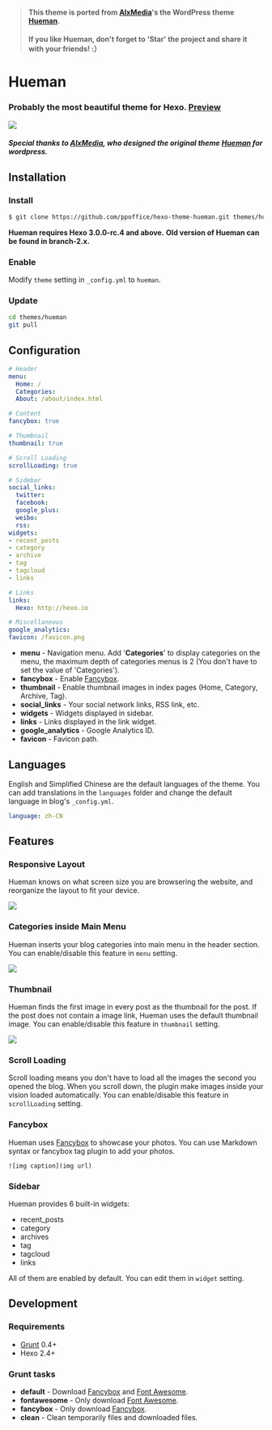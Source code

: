 > #### This theme is ported from [AlxMedia](https://github.com/AlxMedia)'s the WordPress theme [Hueman](https://github.com/AlxMedia/hueman).
> #### If you like Hueman, don't forget to 'Star' the project and share it with your friends! :）

# Hueman
### Probably the most beautiful theme for Hexo. [Preview](http://ppoffice.github.io/hexo-theme-hueman/)
![](http://ppoffice.github.io/hexo-theme-hueman/gallery/preview.jpg "")

##### Special thanks to [AlxMedia](https://github.com/AlxMedia), who designed the original theme [Hueman](https://github.com/AlxMedia/hueman) for wordpress.

## Installation

### Install

``` bash
$ git clone https://github.com/ppoffice/hexo-theme-hueman.git themes/hueman
```

**Hueman requires Hexo 3.0.0-rc.4 and above.**
**Old version of Hueman can be found in branch-2.x.**

### Enable

Modify `theme` setting in `_config.yml` to `hueman`.

### Update

``` bash
cd themes/hueman
git pull
```

## Configuration

``` yml
# Header
menu:
  Home: /
  Categories:
  About: /about/index.html

# Content
fancybox: true

# Thumbnail
thumbnail: true

# Scroll Loading
scrollLoading: true

# Sidebar
social_links:
  twitter:
  facebook:
  google_plus:
  weibo:
  rss:
widgets:
- recent_posts
- category
- archive
- tag
- tagcloud
- links

# Links
links:
  Hexo: http://hexo.io

# Miscellaneous
google_analytics:
favicon: /favicon.png
```

- **menu** - Navigation menu. Add '**Categories**' to display categories on the menu, the maximum depth of categories menus is 2 (You don't have to set the value of 'Categories').
- **fancybox** - Enable [Fancybox].
- **thumbnail** - Enable thumbnail images in index pages (Home, Category, Archive, Tag).
- **social_links** - Your social network links, RSS link, etc.
- **widgets** - Widgets displayed in sidebar.
- **links** - Links displayed in the link widget.
- **google_analytics** - Google Analytics ID.
- **favicon** - Favicon path.

## Languages

English and Simplified Chinese are the default languages of the theme. You can add translations in the `languages` folder and change the default language in blog's `_config.yml`.

``` yml
language: zh-CN
```

## Features

### Responsive Layout

Hueman knows on what screen size you are browsering the website, and reorganize the layout to fit your device.

![](http://ppoffice.github.io/hexo-theme-hueman/gallery/responsive.jpg "")

### Categories inside Main Menu

Hueman inserts your blog categories into main menu in the header section. You can enable/disable this feature in `menu` setting.

![](http://ppoffice.github.io/hexo-theme-hueman/gallery/main-menu.jpg "")

### Thumbnail

Hueman finds the first image in every post as the thumbnail for the post. If the post does not contain a image link, Hueman uses the default thumbnail image. You can enable/disable this feature in `thumbnail` setting.

![](http://ppoffice.github.io/hexo-theme-hueman/gallery/thumbnail.jpg "")

### Scroll Loading

Scroll loading means you don't have to load all the images the second you opened the blog. When you scroll down, the plugin make images inside your vision loaded automatically. You can enable/disable this feature in `scrollLoading` setting.

### Fancybox

Hueman uses [Fancybox] to showcase your photos. You can use Markdown syntax or fancybox tag plugin to add your photos.

```
![img caption](img url)
```

### Sidebar

Hueman provides 6 built-in widgets:

- recent_posts
- category
- archives
- tag
- tagcloud
- links

All of them are enabled by default. You can edit them in `widget` setting.

## Development

### Requirements

- [Grunt] 0.4+
- Hexo 2.4+

### Grunt tasks

- **default** - Download [Fancybox] and [Font Awesome].
- **fontawesome** - Only download [Font Awesome].
- **fancybox** - Only download [Fancybox].
- **clean** - Clean temporarily files and downloaded files.

[Hexo]: http://zespia.tw/hexo/
[Fancybox]: http://fancyapps.com/fancybox/
[Font Awesome]: http://fontawesome.io/
[Grunt]: http://gruntjs.com/
